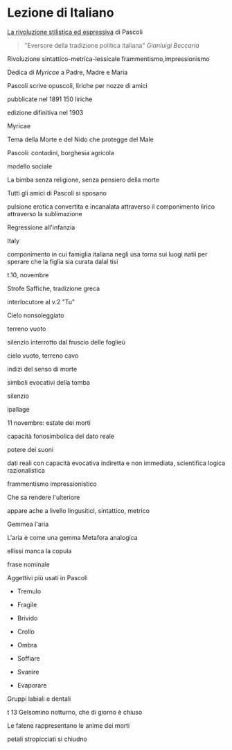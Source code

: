 # Lezione di Italiano

<u>La rivoluzione stilistica ed espressiva</u>  di Pascoli

> "Eversore della tradizione politica italiana"
> _Gianluigi Beccaria_


Rivoluzione sintattico-metrica-lessicale
frammentismo,impressionismo



Dedica di _Myricae_ a Padre, Madre e Maria

Pascoli scrive opuscoli, liriche per nozze di amici

pubblicate nel 1891
150 liriche

edizione difinitiva nel 1903



Myricae

Tema della Morte e del Nido che protegge del Male

Pascoli: contadini, borghesia agricola

modello sociale


La bimba senza religione, senza pensiero della morte


Tutti gli amici di Pascoli si sposano

pulsione erotica convertita e incanalata attraverso il componimento lirico attraverso la sublimazione


Regressione all'infanzia

Italy

componimento in cui famiglia italiana negli usa torna sui luogi natii per sperare che la figlia sia curata dalal tisi


t.10, novembre



Strofe Saffiche, tradizione greca

interlocutore al v.2 "Tu"

Cielo nonsoleggiato

terreno vuoto

silenzio interrotto dal fruscio delle foglieù

cielo vuoto, terreno cavo

indizi del senso di morte

simboli evocativi della tomba

silenzio

ipallage


11 novembre: estate dei morti

capacità fonosimbolica del dato reale

potere dei suoni

dati reali con capacità evocativa indiretta e non immediata, scientifica logica razionalistica

frammentismo impressionistico

Che sa rendere l'ulteriore

appare ache a livello lingusiticl, sintattico, metrico

Gemmea l'aria

L'aria è come una gemma
Metafora analogica

ellissi
manca la copula

frase nominale

Aggettivi più usati in Pascoli

* Tremulo 
* Fragile


* Brivido 
* Crollo 
* Ombra

* Soffiare
* Svanire
* Evaporare



Gruppi labiali e dentali

t 13
Gelsomino notturno, che di giorno è chiuso

Le falene rappresentano le anime dei morti

petali stropicciati si chiudno
<!--stackedit_data:
eyJoaXN0b3J5IjpbMTc0NjU1NDE0Nyw4MjM5MDk5MzIsNjM0OT
A5MDYwLDE0MjIwOTc1MDAsLTMyNzYyMDg5NSwtMTM4MDk5NTc0
NywtNjYwODQ2MzQ2XX0=
-->